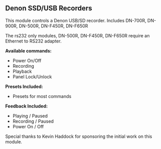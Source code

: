 ## Denon SSD/USB Recorders

This module controls a Denon USB/SD recorder.
Includes DN-700R, DN-900R, DN-500R, DN-F450R, DN-F650R

The rs232 only modules, DN-500R, DN-F450R, DN-F650R require an Ethernet to RS232 adapter.

**Available commands:**
* Power On/Off
* Recording
* Playback 
* Panel Lock/Unlock 

**Presets Included:**
* Presets for most commands

**Feedback Included:**
* Playing / Paused
* Recording / Paused
* Power On / Off

Special thanks to Kevin Haddock for sponsoring the initial work on this module.